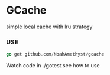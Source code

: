 # GCache

simple local cache with lru strategy

### USE

```go
go get github.com/NoahAmethyst/gcache
```

Watch code in ./gotest see how to use